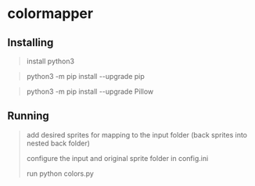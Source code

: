 # colormapper

## Installing
> install python3

>python3 -m pip install --upgrade pip

>python3 -m pip install --upgrade Pillow

## Running

>add desired sprites for mapping to the input folder (back sprites into nested back folder)
>
>configure the input and original sprite folder in config.ini
>
>run python colors.py

